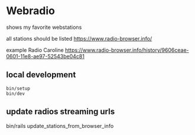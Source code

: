 # Webradio

shows my favorite webstations

all stations should be listed https://www.radio-browser.info/

example  Radio Caroline https://www.radio-browser.info/history/9606ceae-0601-11e8-ae97-52543be04c81


## local development

```
bin/setup
bin/dev

```

## update radios streaming urls

bin/rails update_stations_from_browser_info
